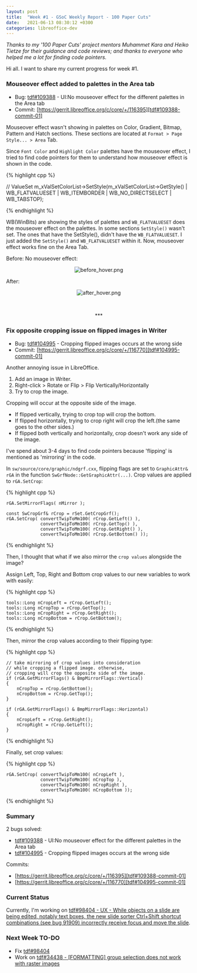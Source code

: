 ```yaml
---
layout: post
title:  "Week #1 - GSoC Weekly Report - 100 Paper Cuts"
date:   2021-06-13 08:30:12 +0300
categories: libreoffice-dev
---
```


_Thanks to my '100 Paper Cuts' project mentors Muhammet Kara and Heiko Tietze for their guidance and code reviews; and thanks to everyone who helped me a lot for finding code pointers._

Hi all. I want to share my current progress for week #1.

### Mouseover effect added to palettes in the Area tab

- Bug: [tdf#109388][tdf#109388] - UI:No mouseover effect for the different palettes in the Area tab
- Commit: [https://gerrit.libreoffice.org/c/core/+/116395][tdf#109388-commit-01]

Mouseover effect wasn't showing in palettes on Color, Gradient, Bitmap, Pattern and Hatch sections. These sections are located at `Format > Page Style... > Area` Tab.

Since `Font Color` and `Highlight Color` palettes have the mouseover effect, I tried to find code pointers for them to understand how mouseover effect is shown in the code.

{% highlight cpp %}

// ValueSet
m_xValSetColorList->SetStyle(m_xValSetColorList->GetStyle() |
        WB_FLATVALUESET | WB_ITEMBORDER | WB_NO_DIRECTSELECT | WB_TABSTOP);

{% endhighlight %}

WB(WinBits) are showing the styles of palettes and `WB_FLATVALUESET` does the mouseover effect on the palettes. In some sections `SetStyle()` wasn't set. The ones that have the SetStyle(), didn't have the `WB_FLATVALUESET`. I just added the `SetStyle()` and `WB_FLATVALUESET` within it. Now, mouseover effect works fine on the Area Tab.

Before: No mouseover effect:

<p align="center">
  <img src="../../../../folder/libreoffice-png/before_hover.png" alt="before_hover.png"/>
</p>

After:

<p align="center">
  <img src="../../../../folder/libreoffice-png/after_hover.png" alt="after_hover.png"/>
</p>

<br>
<p align="center">
	***
</p>

### Fix opposite cropping issue on flipped images in Writer

- Bug: [tdf#104995][tdf#104995] - Cropping flipped images occurs at the wrong side 
- Commit: [https://gerrit.libreoffice.org/c/core/+/116770][tdf#104995-commit-01]

Another annoying issue in LibreOffice.

1. Add an image in Writer.
2. Right-click > Rotate or Flip > Flip Vertically/Horizontally
3. Try to crop the image.

Cropping will occur at the opposite side of the image.

- If flipped vertically, trying to crop top will crop the bottom.
- If flipped horizontally, trying to crop right will crop the left.(the same goes to the other sides.)
- If flipped both vertically and horizontally, crop doesn't work any side of the image.

I've spend about 3-4 days to find code pointers because 'flipping' is mentioned as 'mirroring' in the code.

In `sw/source/core/graphic/ndgrf.cxx`, flipping flags are set to `GraphicAttr& rGA` in the function `SwGrfNode::GetGraphicAttr(...)`. Crop values are applied to `rGA.SetCrop`:

{% highlight cpp %}

    rGA.SetMirrorFlags( nMirror );

    const SwCropGrf& rCrop = rSet.GetCropGrf();
    rGA.SetCrop( convertTwipToMm100( rCrop.GetLeft() ),
                 convertTwipToMm100( rCrop.GetTop() ),
                 convertTwipToMm100( rCrop.GetRight() ),
                 convertTwipToMm100( rCrop.GetBottom() ));

{% endhighlight %}

Then, I thought that what if we also mirror the `crop values` alongside the image?

Assign Left, Top, Right and Bottom crop values to our new variables to work with easily:

{% highlight cpp %}

    tools::Long nCropLeft = rCrop.GetLeft();
    tools::Long nCropTop = rCrop.GetTop();
    tools::Long nCropRight = rCrop.GetRight();
    tools::Long nCropBottom = rCrop.GetBottom();

{% endhighlight %}

Then, mirror the crop values according to their flipping type:

{% highlight cpp %}

    // take mirroring of crop values into consideration
    // while cropping a flipped image. otherwise,
    // cropping will crop the opposite side of the image.
    if (rGA.GetMirrorFlags() & BmpMirrorFlags::Vertical)
    {
        nCropTop = rCrop.GetBottom();
        nCropBottom = rCrop.GetTop();
    }

    if (rGA.GetMirrorFlags() & BmpMirrorFlags::Horizontal)
    {
        nCropLeft = rCrop.GetRight();
        nCropRight = rCrop.GetLeft();
    }

{% endhighlight %}

Finally, set crop values:

{% highlight cpp %}

    rGA.SetCrop( convertTwipToMm100( nCropLeft ),
                 convertTwipToMm100( nCropTop ),
                 convertTwipToMm100( nCropRight ),
                 convertTwipToMm100( nCropBottom ));

{% endhighlight %}

### Summary

2 bugs solved:

- [tdf#109388][tdf#109388] - UI:No mouseover effect for the different palettes in the Area tab
- [tdf#104995][tdf#104995] - Cropping flipped images occurs at the wrong side

Commits:

- [https://gerrit.libreoffice.org/c/core/+/116395][tdf#109388-commit-01]
- [https://gerrit.libreoffice.org/c/core/+/116770][tdf#104995-commit-01]

### Current Status

Currently, I'm working on [tdf#98404 - UX - While objects on a slide are being edited, notably text boxes, the new slide sorter Ctrl+Shift shortcut combinations (see bug 91909) incorrectly receive focus and move the slide][tdf#98404].

### Next Week TO-DO

- Fix [tdf#98404][tdf#98404]
- Work on [tdf#34438 - [FORMATTING] group selection does not work with raster images][tdf#34438]

[tdf#109388]: https://bugs.documentfoundation.org/show_bug.cgi?id=109388
[tdf#109388-commit-01]: https://gerrit.libreoffice.org/c/core/+/116395

[tdf#104995]: https://bugs.documentfoundation.org/show_bug.cgi?id=104995
[tdf#104995-commit-01]: https://gerrit.libreoffice.org/c/core/+/116770

[tdf#98404]: https://bugs.documentfoundation.org/show_bug.cgi?id=98404

[tdf#34438]: https://bugs.documentfoundation.org/show_bug.cgi?id=34438